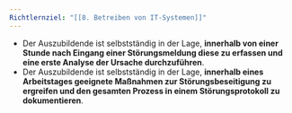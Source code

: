 ```yaml
---
Richtlernziel: "[[8. Betreiben von IT-Systemen]]"
---
```

- Der Auszubildende ist selbstständig in der Lage, **innerhalb von einer Stunde nach Eingang einer Störungsmeldung diese zu erfassen und eine erste Analyse der Ursache durchzuführen**.
- Der Auszubildende ist selbstständig in der Lage, **innerhalb eines Arbeitstages geeignete Maßnahmen zur Störungsbeseitigung zu ergreifen und den gesamten Prozess in einem Störungsprotokoll zu dokumentieren**.